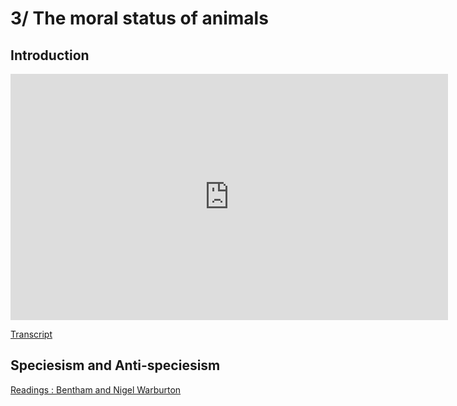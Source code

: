 # 3/ The moral status of animals

## Introduction

<iframe src="https://ladigitale.dev/digiplay/inc/video.php?videoId=smuhAjyRbw0&vignette=https://i.ytimg.com/vi/smuhAjyRbw0/hqdefault.jpg&debut=0&fin=417&largeur=200&hauteur=113" allowfullscreen frameborder="0" width="700" height="394"></iframe>

[Transcript](https://docs.google.com/document/d/1QKGX159QHebX3CsE_R2VPi9fJrwkWk1tJ9Zbv5fZHWU/edit?usp=sharing)


## Speciesism and Anti-speciesism

[Readings : Bentham and Nigel Warburton](https://docs.google.com/document/d/1RIMIzkQUW0pVWTe-5_8EabyI0vQe79wfap7oUQWEJRY/edit?usp=sharing)